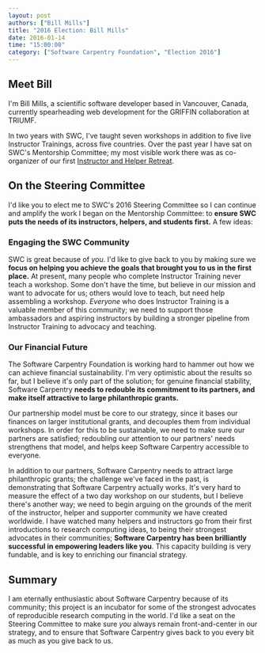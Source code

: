 ```yaml
---
layout: post
authors: ["Bill Mills"]
title: "2016 Election: Bill Mills"
date: 2016-01-14
time: "15:00:00"
category: ["Software Carpentry Foundation", "Election 2016"]
---
```


## Meet Bill

I'm Bill Mills, a scientific software developer based in Vancouver, Canada, currently spearheading web development for the GRIFFIN collaboration at TRIUMF.

In two years with SWC, I've taught seven workshops in addition to five live Instructor Trainings, across five countries. Over the past year I have sat on SWC's Mentorship Committee; my most visible work there was as co-organizer of our first [Instructor and Helper Retreat](http://swcarpentry.github.io/instructor-retreat-2015/).

## On the Steering Committee

I'd like you to elect me to SWC's 2016 Steering Committee so I can continue and amplify the work I began on the Mentorship Committee: to **ensure SWC puts the needs of its instructors, helpers, and students first.** A few ideas:

### Engaging the SWC Community

SWC is great because of *you*. I'd like to give back to you by making sure we **focus on helping you achieve the goals that brought you to us in the first place.** At present, many people who complete Instructor Training never teach a workshop. Some don't have the time, but believe in our mission and want to advocate for us; others would love to teach, but need help assembling a workshop. *Everyone* who does Instructor Training is a valuable member of this community; we need to support those ambassadors and aspiring instructors by building a stronger pipeline from Instructor Training to advocacy and teaching.

### Our Financial Future

The Software Carpentry Foundation is working hard to hammer out how we can achieve financial sustainability. I'm very optimistic about the results so far, but I believe it's only part of the solution; for genuine financial stability, Software Carpentry **needs to redouble its commitment to its partners, and make itself attractive to large philanthropic grants.**

Our partnership model must be core to our strategy, since it bases our finances on larger institutional grants, and decouples them from individual workshops. In order for this to be sustainable, we need to make sure our partners are satisfied; redoubling our attention to our partners' needs strengthens that model, and helps keep Software Carpentry accessible to everyone.

In addition to our partners, Software Carpentry needs to attract large philanthropic grants; the challenge we've faced in the past, is demonstrating that Software Carpentry actually works. It's very hard to measure the effect of a two day workshop on our students, but I believe there's another way; we need to begin arguing on the grounds of the merit of the instructor, helper and supporter community we have created worldwide. I have watched many helpers and instructors go from their first introductions to research computing ideas, to being their strongest advocates in their communities; **Software Carpentry has been brilliantly successful in empowering leaders like you**. This capacity building is very fundable, and is key to enriching our financial strategy.

## Summary

I am eternally enthusiastic about Software Carpentry because of its community; this project is an incubator for some of the strongest advocates of reproducible research computing in the world. I'd like a seat on the Steering Committee to make sure *you* always remain front-and-center in our strategy, and to ensure that Software Carpentry gives back to you every bit as much as you give back to us.